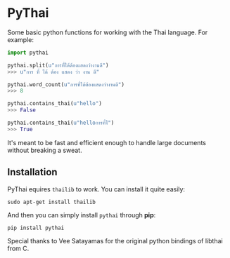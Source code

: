 PyThai
======

Some basic python functions for working with the Thai language. For example:

```python
import pythai

pythai.split(u"การที่ได้ต้องแสดงว่างานดี")
>>> u"การ ที่ ได้ ต้อง แสดง ว่า งาน ดี"

pythai.word_count(u"การที่ได้ต้องแสดงว่างานดี")
>>> 8

pythai.contains_thai(u"hello")
>>> False

pythai.contains_thai(u"helloการที่ไ")
>>> True
```

It's meant to be fast and efficient enough to handle large documents without breaking a sweat.

Installation
------------

PyThai equires `thailib` to work. You can install it quite easily:

    sudo apt-get install thailib

And then you can simply install `pythai` through **pip**:

    pip install pythai

Special thanks to Vee Satayamas for the original python bindings of libthai from C.